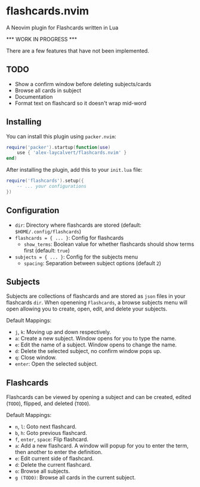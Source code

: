 # flashcards.nvim

A Neovim plugin for Flashcards written in Lua

*** WORK IN PROGRESS ***

There are a few features that have not been implemented.

## TODO

- Show a confirm window before deleting subjects/cards
- Browse all cards in subject
- Documentation
- Format text on flashcard so it doesn't wrap mid-word

## Installing

You can install this plugin using `packer.nvim`:

```lua
require('packer').startup(function(use)
    use { 'alex-laycalvert/flashcards.nvim' }
end)
```

After installing the plugin, add this to your `init.lua` file:

```lua
require('flashcards').setup({
    -- ... your configurations
})
```

## Configuration

- `dir`: Directory where flashcards are stored (default: `$HOME/.config/flashcards`)
- `flashcards = { ... }`: Config for flashcards
  - `show_terms`: Boolean value for whether flashcards should show terms first (default: `true`)
- `subjects = { ... }`: Config for the subjects menu
  - `spacing`: Separation between subject options (default `2`)

## Subjects

Subjects are collections of flashcards and are stored as `json` files in your
flashcards `dir`. When openening `Flashcards`, a browse subjects menu will open
allowing you to create, open, edit, and delete your subjects.

Default Mappings:
- `j`, `k`: Moving up and down respectively.
- `a`: Create a new subject. Window opens for you to type the name.
- `e`: Edit the name of a subject. Window opens to change the name.
- `d`: Delete the selected subject, no confirm window pops up.
- `q`: Close window.
- `enter`: Open the selected subject.

## Flashcards

Flashcards can be viewed by opening a subject and can be
created, edited (`TODO`), flipped, and deleted (`TODO`).

Default Mappings:
- `n`, `l`: Goto next flashcard.
- `b`, `h`: Goto previous flashcard.
- `f`, `enter`, `space`: Flip flashcard.
- `a`: Add a new flashcard. A window will popup for you to enter the term, then
       another to enter the definition.
- `e`: Edit current side of flashcard.
- `d`: Delete the current flashcard.
- `o`: Browse all subjects.
- `g (TODO)`: Browse all cards in the current subject.
